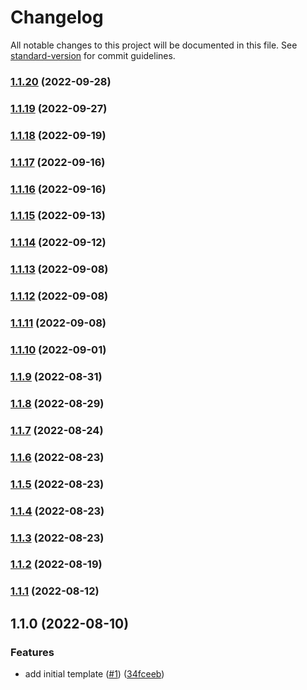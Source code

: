 # Changelog

All notable changes to this project will be documented in this file. See [standard-version](https://github.com/conventional-changelog/standard-version) for commit guidelines.

### [1.1.20](https://github.com/alexfalkowski/go-service-template/compare/v1.1.19...v1.1.20) (2022-09-28)

### [1.1.19](https://github.com/alexfalkowski/go-service-template/compare/v1.1.18...v1.1.19) (2022-09-27)

### [1.1.18](https://github.com/alexfalkowski/go-service-template/compare/v1.1.17...v1.1.18) (2022-09-19)

### [1.1.17](https://github.com/alexfalkowski/go-service-template/compare/v1.1.16...v1.1.17) (2022-09-16)

### [1.1.16](https://github.com/alexfalkowski/go-service-template/compare/v1.1.15...v1.1.16) (2022-09-16)

### [1.1.15](https://github.com/alexfalkowski/go-service-template/compare/v1.1.14...v1.1.15) (2022-09-13)

### [1.1.14](https://github.com/alexfalkowski/go-service-template/compare/v1.1.13...v1.1.14) (2022-09-12)

### [1.1.13](https://github.com/alexfalkowski/go-service-template/compare/v1.1.12...v1.1.13) (2022-09-08)

### [1.1.12](https://github.com/alexfalkowski/go-service-template/compare/v1.1.11...v1.1.12) (2022-09-08)

### [1.1.11](https://github.com/alexfalkowski/go-service-template/compare/v1.1.10...v1.1.11) (2022-09-08)

### [1.1.10](https://github.com/alexfalkowski/go-service-template/compare/v1.1.9...v1.1.10) (2022-09-01)

### [1.1.9](https://github.com/alexfalkowski/go-service-template/compare/v1.1.8...v1.1.9) (2022-08-31)

### [1.1.8](https://github.com/alexfalkowski/go-service-template/compare/v1.1.7...v1.1.8) (2022-08-29)

### [1.1.7](https://github.com/alexfalkowski/go-service-template/compare/v1.1.6...v1.1.7) (2022-08-24)

### [1.1.6](https://github.com/alexfalkowski/go-service-template/compare/v1.1.5...v1.1.6) (2022-08-23)

### [1.1.5](https://github.com/alexfalkowski/go-service-template/compare/v1.1.4...v1.1.5) (2022-08-23)

### [1.1.4](https://github.com/alexfalkowski/go-service-template/compare/v1.1.3...v1.1.4) (2022-08-23)

### [1.1.3](https://github.com/alexfalkowski/go-service-template/compare/v1.1.2...v1.1.3) (2022-08-23)

### [1.1.2](https://github.com/alexfalkowski/go-service-template/compare/v1.1.1...v1.1.2) (2022-08-19)

### [1.1.1](https://github.com/alexfalkowski/go-service-template/compare/v1.1.0...v1.1.1) (2022-08-12)

## 1.1.0 (2022-08-10)


### Features

* add initial template ([#1](https://github.com/alexfalkowski/go-service-template/issues/1)) ([34fceeb](https://github.com/alexfalkowski/go-service-template/commit/34fceeb302a456081400f7cb5c594198c82f12e6))
